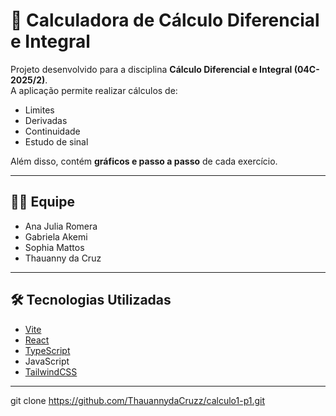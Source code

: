 # 📘 Calculadora de Cálculo Diferencial e Integral  

Projeto desenvolvido para a disciplina **Cálculo Diferencial e Integral (04C-2025/2)**.  
A aplicação permite realizar cálculos de:  
- Limites  
- Derivadas  
- Continuidade  
- Estudo de sinal  

Além disso, contém **gráficos e passo a passo** de cada exercício.  

---

## 👩‍💻 Equipe
- Ana Julia Romera  
- Gabriela Akemi  
- Sophia Mattos  
- Thauanny da Cruz  

---

## 🛠️ Tecnologias Utilizadas
- [Vite](https://vitejs.dev/)  
- [React](https://react.dev/)  
- [TypeScript](https://www.typescriptlang.org/)  
- JavaScript  
- [TailwindCSS](https://tailwindcss.com/)  

---


   git clone https://github.com/ThauannydaCruzz/calculo1-p1.git
